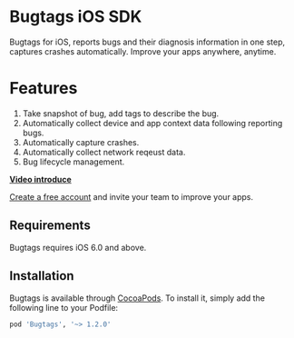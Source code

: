 # Bugtags iOS SDK
Bugtags for iOS, reports bugs and their diagnosis information in one step, captures crashes automatically. Improve your apps anywhere, anytime.

# Features
1. Take snapshot of bug, add tags to describe the bug.
2. Automatically collect device and app context data following reporting bugs.
3. Automatically capture crashes.
4. Automatically collect network reqeust data.
5. Bug lifecycle management. 

__[Video introduce](http://blog.bugtags.com/2015/12/23/bugtags-intro-video/)__

[Create a free account](http://bugtags.com/) and invite your team to improve your apps.

## Requirements

Bugtags requires iOS 6.0 and above.

## Installation

Bugtags is available through [CocoaPods](http://cocoapods.org). To install
it, simply add the following line to your Podfile:

```ruby
pod 'Bugtags', '~> 1.2.0'
```

